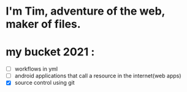 # I'm Tim, adventure of the web, maker of files.
# my bucket 2021 :
- [ ] workflows in yml
- [ ] android applications that call a resource in the internet(web apps)
- [x] source control using git

<!---
NamesTim/NamesTim is a ✨ special ✨ repository because its `README.md` (this file) appears on your GitHub profile.
You can click the Preview link to take a look at your changes.
--->
